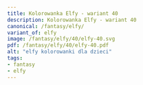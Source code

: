 ```yaml
---
title: Kolorowanka Elfy - wariant 40
description: Kolorowanka Elfy - wariant 40
canonical: /fantasy/elfy/
variant_of: elfy
image: /fantasy/elfy/40/elfy-40.svg
pdf: /fantasy/elfy/40/elfy-40.pdf
alt: "elfy kolorowanki dla dzieci"
tags:
- fantasy
- elfy
---
```

